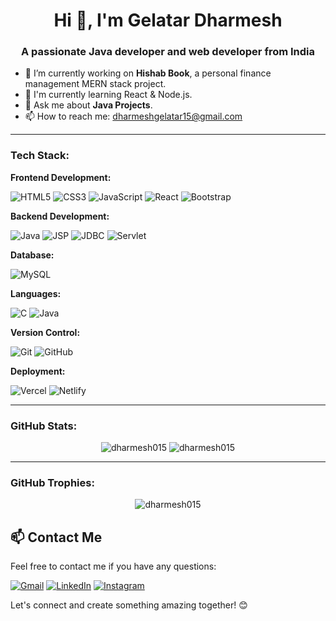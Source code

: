 <h1 align="center">Hi 👋, I'm Gelatar Dharmesh</h1>
<h3 align="center">A passionate Java developer and web developer from India</h3>

- 🔭 I’m currently working on **Hishab Book**, a personal finance management MERN stack project.
- 🌱 I'm currently learning React & Node.js.
- 💬 Ask me about **Java Projects**.
- 📫 How to reach me: [dharmeshgelatar15@gmail.com](mailto:dharmeshgelatar15@gmail.com)

---

<h3 align="left">Tech Stack:</h3>

**Frontend Development:**
<p>
  <img src="https://img.shields.io/badge/HTML5-E34F26?style=flat-square&logo=html5&logoColor=white" alt="HTML5"/>
  <img src="https://img.shields.io/badge/CSS3-1572B6?style=flat-square&logo=css3&logoColor=white" alt="CSS3"/>
  <img src="https://img.shields.io/badge/JavaScript-F7DF1E?style=flat-square&logo=javascript&logoColor=black" alt="JavaScript"/>
  <img src="https://img.shields.io/badge/React-61DAFB?style=flat-square&logo=react&logoColor=black" alt="React"/>
  <img src="https://img.shields.io/badge/Bootstrap-563D7C?style=flat-square&logo=bootstrap&logoColor=white" alt="Bootstrap"/>
</p>

**Backend Development:**
<p>
  <img src="https://img.shields.io/badge/Java-007396?style=flat-square&logo=java&logoColor=white" alt="Java"/>
  <img src="https://img.shields.io/badge/JSP-2E7D32?style=flat-square&logo=java&logoColor=white" alt="JSP"/>
  <img src="https://img.shields.io/badge/JDBC-007396?style=flat-square&logo=java&logoColor=white" alt="JDBC"/>
  <img src="https://img.shields.io/badge/Servlet-007396?style=flat-square&logo=java&logoColor=white" alt="Servlet"/>
</p>

**Database:**
<p>
  <img src="https://img.shields.io/badge/MySQL-4479A1?style=flat-square&logo=mysql&logoColor=white" alt="MySQL"/>
</p>

**Languages:**
<p>
  <img src="https://img.shields.io/badge/C-00599C?style=flat-square&logo=c&logoColor=white" alt="C"/>
  <img src="https://img.shields.io/badge/Java-007396?style=flat-square&logo=java&logoColor=white" alt="Java"/>
</p>

**Version Control:**
<p>
  <img src="https://img.shields.io/badge/Git-F05032?style=flat-square&logo=git&logoColor=white" alt="Git"/>
  <img src="https://img.shields.io/badge/GitHub-181717?style=flat-square&logo=github&logoColor=white" alt="GitHub"/>
</p>

**Deployment:**
<p>
  <img src="https://img.shields.io/badge/Vercel-000000?style=flat-square&logo=vercel&logoColor=white" alt="Vercel"/>
  <img src="https://img.shields.io/badge/Netlify-00C7B7?style=flat-square&logo=netlify&logoColor=white" alt="Netlify"/>
</p>

---

<h3 align="left">GitHub Stats:</h3>
<p align="center">
  <img src="https://github-readme-stats.vercel.app/api?username=dharmesh015&show_icons=true&theme=radical" alt="dharmesh015"/>
  <img src="https://github-readme-streak-stats.herokuapp.com/?user=dharmesh015&theme=radical" alt="dharmesh015"/>
</p>

---

<h3 align="left">GitHub Trophies:</h3>
<p align="center">
  <img src="https://github-profile-trophy.vercel.app/?username=dharmesh015&theme=flat&row=2&column=3" alt="dharmesh015"/>
</p>


## 📫 Contact Me

Feel free to contact me if you have any questions:

[![Gmail](https://img.shields.io/badge/Gmail-D14836?style=for-the-badge&logo=gmail&logoColor=white)](mailto:dharmeshgelatar15@gmail.com)
[![LinkedIn](https://img.shields.io/badge/LinkedIn-0077B5?style=for-the-badge&logo=linkedin&logoColor=white)](https://www.linkedin.com/in/dharmesh-gelatar-3770882b3/)
[![Instagram](https://img.shields.io/badge/Instagram-%23E4405F.svg?style=for-the-badge&logo=Instagram&logoColor=white)](https://www.instagram.com/_dharmesh015/)


Let's connect and create something amazing together! 😊


